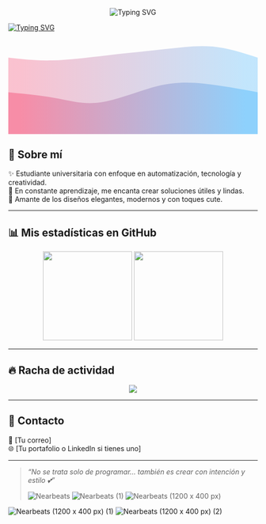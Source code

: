 <!-- Encabezado animado estilo cute-elegante -->
<p align="center">
  <img src="https://readme-typing-svg.demolab.com?font=Pacifico&size=40&pause=1000&color=FFB6C1&center=true&vCenter=true&width=500&lines=Hola%2C+soy+Sahian+%F0%9F%92%95;" alt="Typing SVG" />
</p>

[![Typing SVG](https://readme-typing-svg.demolab.com?font=Dancing+Script&size=35&pause=1000&color=C85CF7&background=FFFFFF00&width=435&lines=Movie+Reviews+application)](https://git.io/typing-svg)
<svg width="100%" height="100%" id="svg" viewBox="0 0 1440 590" xmlns="http://www.w3.org/2000/svg" class="transition duration-300 ease-in-out delay-150"><defs><linearGradient id="gradient" x1="0%" y1="50%" x2="100%" y2="50%"><stop offset="5%" stop-color="#F78DA7"></stop><stop offset="95%" stop-color="#8ED1FC"></stop></linearGradient></defs><path d="M 0,600 L 0,150 C 80.01913875598089,159.17703349282294 160.03827751196178,168.35406698564591 254,166 C 347.9617224880382,163.64593301435409 455.86602870813385,149.76076555023923 569,137 C 682.1339712918661,124.23923444976077 800.4976076555025,112.60287081339713 903,101 C 1005.5023923444975,89.39712918660287 1092.1435406698565,77.82775119617224 1179,86 C 1265.8564593301435,94.17224880382776 1352.9282296650717,122.08612440191388 1440,150 L 1440,600 L 0,600 Z" stroke="none" stroke-width="0" fill="url(#gradient)" fill-opacity="0.53" class="transition-all duration-300 ease-in-out delay-150 path-0"></path><defs><linearGradient id="gradient" x1="0%" y1="50%" x2="100%" y2="50%"><stop offset="5%" stop-color="#F78DA7"></stop><stop offset="95%" stop-color="#8ED1FC"></stop></linearGradient></defs><path d="M 0,600 L 0,350 C 97.3205741626794,359.5980861244019 194.6411483253588,369.19617224880386 280,385 C 365.3588516746412,400.80382775119614 438.7559808612441,422.8133971291866 536,408 C 633.2440191387559,393.1866028708134 754.334928229665,341.5502392344497 856,316 C 957.665071770335,290.4497607655503 1039.9043062200958,290.9856459330144 1134,301 C 1228.0956937799042,311.0143540669856 1334.047846889952,330.5071770334928 1440,350 L 1440,600 L 0,600 Z" stroke="none" stroke-width="0" fill="url(#gradient)" fill-opacity="1" class="transition-all duration-300 ease-in-out delay-150 path-1"></path></svg>
## 💫 Sobre mí

✨ Estudiante universitaria con enfoque en automatización, tecnología y creatividad.  
🌷 En constante aprendizaje, me encanta crear soluciones útiles y lindas.  
🎨 Amante de los diseños elegantes, modernos y con toques cute.

---

## 📊 Mis estadísticas en GitHub

<div align="center">
  <img src="https://github-readme-stats.vercel.app/api?username=SahianG&show_icons=true&theme=rose_pine&title_color=ff69b4&icon_color=ff69b4&text_color=ffffff&bg_color=1f1d2e" height="180px"/>
  <img src="https://github-readme-stats.vercel.app/api/top-langs/?username=SahianG&layout=compact&theme=rose_pine&title_color=ffb6c1&text_color=ffffff&bg_color=1f1d2e" height="180px"/>
</div>

---

## 🔥 Racha de actividad

<p align="center">
  <img src="https://streak-stats.demolab.com?user=SahianG&theme=rose_pine&hide_border=false&background=1f1d2e&currStreakLabel=ff69b4&fire=ff69b4"/>
</p>

---

## 🌸 Contacto

💌 [Tu correo]  
🌐 [Tu portafolio o LinkedIn si tienes uno]

---

> *“No se trata solo de programar… también es crear con intención y estilo 💕”*
>
> ![Nearbeats](https://github.com/user-attachments/assets/0dbb3a35-efc4-4b25-baa0-7d7094e38943)
![Nearbeats (1)](https://github.com/user-attachments/assets/1d9fcf58-36b3-4a48-8dc6-394d8198fb7b)
![Nearbeats (1200 x 400 px)](https://github.com/user-attachments/assets/a87020ca-50f6-486d-a688-d4ed957d849b)

![Nearbeats (1200 x 400 px) (1)](https://github.com/user-attachments/assets/2de81929-a5f2-499b-8065-0ed4bcf866b6)
![Nearbeats (1200 x 400 px) (2)](https://github.com/user-attachments/assets/b81e3379-9bbd-40c3-8215-9aa0f6b924ae)

